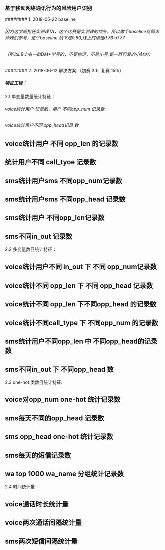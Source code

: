 ### 基于移动网络通讯行为的风险用户识别

######## 1. 2018-05-22 baseline 

###### 因为这学期担任实训课TA，这个比赛是实训课的作业，所以做个baseline给师弟师妹们参考，这个baseline 线下是0.80,线上成绩是0.76~0.77
###### （所以LB上有一群DM+学号的，不要惊讶，不是小号,是一群可爱的小鲜肉）




######## 2. 2018-06-12 解决方案 （初赛 3th, 复赛 15th）

##### 特征工程：
2.1 单变量数量统计特征：
  ###### voice统计用户 记录数，用户 不同opp_num 记录数
  ###### voice统计用户不同 opp_head记录 数
  ## voice统计用户 不同 opp_len 的记录数
  ## 统计用户不同 call_tyoe 记录数
  
  ## sms统计用户sms 不同opp_num记录数
  ## sms统计用户sms 不同opp_head 记录数
  ## sms统计用户 不同opp_len记录数
  ## sms不同in_out 记录数
  
 2.2 多变量数目统计特征：
  ## voice统计用户不同  in_out 下 不同 opp_num记录数
  ## voice统计不同 opp_len 下 不同 opp_head 记录数
  ## voice统计不同 opp_len 下不同opp_head 的记录数
  ## voice统计不同call_type 下 不同opp_num 的记录数
  
  ## sms统计用户不同opp_len 中 不同opp_head的记录数
  
  ## sms不同in_out 下 不同opp_head 数
  
  2.3 one-hot 类数目统计特征:
  ## voice对opp_num one-hot 统计记录数
  ## sms每天不同的opp_head 记录数
   ## sms opp_head one-hot 统计记录数
   ## sms每天的短信记录数
   ## wa top 1000 wa_name 分组统计记录数
   
   2.4 时间统计量：
   ## voice通话时长统计量
   ## voice两次通话间隔统计量
   ## sms两次短信间隔统计量
